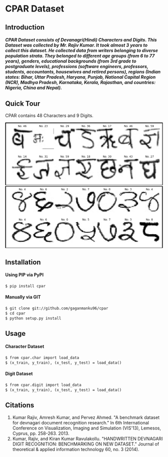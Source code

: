 # CPAR Dataset

## Introduction
##### CPAR Dataset consists of Devanagri(Hindi) Characters and Digits. This Dataset was collected by Mr. Rajiv Kumar. It took almost 3 years to collect this dataset. He collected data from writers belonging to diverse population strata. They belonged to different age groups (from 6 to 77 years),  genders, educational backgrounds (from 3rd grade to postgraduate levels), professions (software engineers, professors, students, accountants, housewives and retired persons), regions (Indian states: Bihar, Uttar Pradesh, Haryana, Punjab, National Capital Region (NCR), Madhya Pradesh, Karnataka, Kerala, Rajasthan, and countries: Nigeria, China and Nepal).

## Quick Tour
CPAR contains 48 Characters and 9 Digits.

![alt rating_to_insight](https://github.com/gaganmanku96/CPAR/blob/master/assets/images/char.png)
![alt rating_to_insight](https://github.com/gaganmanku96/CPAR/blob/master/assets/images/digit.png)

## Installation
#### Using PIP via PyPI
```
$ pip install cpar
```
#### Manually via GIT
```
$ git clone git://github.com/gaganmanku96/cpar
$ cd cpar
$ python setup.py install
```

## Usage
#### Character Dataset
```
$ from cpar.char import load_data
$ (x_train, y_train), (x_test, y_test) = load_data()
```
#### Digit Dataset
```
$ from cpar.digit import load_data
$ (x_train, y_train), (x_test, y_test) = load_data()
```

## Citations
  1.  Kumar Rajiv, Amresh Kumar, and Pervez Ahmed. "A benchmark dataset for devnagari document recognition research." In 6th International Conference on Visualization, Imaging and Simulation (VIS'13), Lemesos, Cyprus, pp. 258-263. 2013.
  2. Kumar, Rajiv, and Kiran Kumar Ravulakollu. "HANDWRITTEN DEVNAGARI DIGIT RECOGNITION: BENCHMARKING ON NEW DATASET." Journal of theoretical & applied information technology 60, no. 3 (2014).
